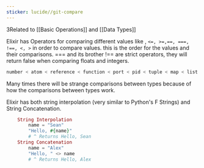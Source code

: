 ```yaml
---
sticker: lucide//git-compare
---
```

3Related to [[Basic Operations]] and [[Data Types]]

Elixir has Operators for comparing 
different values like , `<=, >=,==, ===, !==, <, >` in order to compare values. 
this is the order for the values and their comparisons. 
=== and its brother !== are strict operators, they will return false when comparing floats and integers. 
```elixir
number < atom < reference < function < port < pid < tuple < map < list < bitstring
```
Many times there will be strange comparisons between types because of how the comparisons between types work. 

Elixir has both string interpolation (very similar to Python's F Strings) and String Concatenation. 
```elixir
	String Interpolation
		name = "Sean"
		"Hello, #{name}"
		# ^ Returns Hello, Sean
	String Concatenation 
		name = "Alex"
		"Hello, " <> name
		# ^ Returns Hello, Alex
	
```

